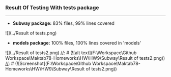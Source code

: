 ### Result Of Testing With tests package

---
+ __Subway package:__ 83% files, 99% lines covered

![](../Result of tests.png)

[//]: # (![alt text]&#40;F:\Workspace\Github Workspace\Maktab78-Homeworks\HW\HW9\Subway\Result of tests.png&#41;)

+ __models package:__ 100% files, 100% lines covered in 'models'

![](../Result of tests2.png)
[//]: # (![alt text]&#40;F:\Workspace\Github Workspace\Maktab78-Homeworks\HW\HW9\Subway\Result of tests2.png&#41;)
[//]: # (![Screenshot]&#40;F:\Workspace\Github Workspace\Maktab78-Homeworks\HW\HW9\Subway\Result of tests2.png&#41;)
